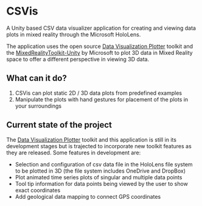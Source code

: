 # CSVis
  A Unity based CSV data visualizer application for creating and viewing data plots in mixed reality through the Microsoft HoloLens. 

  The application uses the open source [Data Visualization Plotter](https://github.com/jman19/DataVisualizationPlotter) toolkit and the 
  [MixedRealityToolkit-Unity](https://github.com/Microsoft/MixedRealityToolkit-Unity/releases) by Microsoft to plot 3D data in Mixed Reality space to offer a different perspective in viewing 3D data.

## What can it do?
  1. CSVis can plot static 2D / 3D data plots from predefined examples
  1. Manipulate the plots with hand gestures for placement of the plots in your surroundings

## Current state of the project
  The [Data Visualization Plotter](https://github.com/jman19/DataVisualizationPlotter) toolkit and this application
is still in its development stages but is trajected to incorporate new toolkit features as they are released.
Some features in development are: 
* Selection and configuration of csv data file in the HoloLens file system to be plotted in 3D (the file system includes OneDrive and DropBox)
* Plot animated time series plots of singular and multiple data points
* Tool tip information for data points being viewed by the user to show exact coordinates
* Add geological data mapping to connect GPS coordinates
